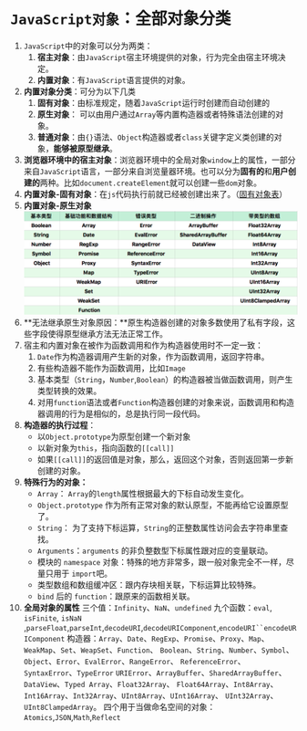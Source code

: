 # `JavaScript对象`：全部对象分类

1. `JavaScript`中的对象可以分为两类：
   1. **宿主对象**：由`JavaScript`宿主环境提供的对象，行为完全由宿主环境决定。
   2. **内置对象**：有`JavaScript`语言提供的对象。
2. **内置对象分类**：可分为以下几类
   1. **固有对象**：由标准规定，随着`JavaScript`运行时创建而自动创建的
   2. **原生对象**： 可以由用户通过`Array`等内置构造器或者特殊语法创建的对象。
   3. **普通对象**：由`{}`语法、`Object`构造器或者`class`关键字定义类创建的对象，**能够被原型继承**。
3. **浏览器环境中的宿主对象**：浏览器环境中的全局对象`window`上的属性，一部分来自`JavaScript`语言，一部分来自浏览量器环境。也可以分为**固有的**和**用户创建的**两种。比如`document.createElement`就可以创建一些`dom`对象。
4. **内置对象-固有对象**：在`js`代码执行前就已经被创建出来了。（[固有对象表](https://www.ecma-international.org/ecma-262/9.0/index.html#sec-well-known-intrinsic-objects)）
5. **内置对象-原生对象**
   ![Alt text](./1552541513784.png)
6. **无法继承原生对象原因：**原生构造器创建的对象多数使用了私有字段，这些字段使得原型继承方法无法正常工作。
7. 宿主和内置对象在被作为函数调用和作为构造器使用时不一定一致：
   1. `Date`作为构造器调用产生新的对象，作为函数调用，返回字符串。
   2. 有些构造器不能作为函数调用，比如`Image`
   3. 基本类型（`String`，`Number`,`Boolean`）的构造器被当做函数调用，则产生类型转换的效果。
   4. 对用`function`语法或者`Function`构造器创建的对象来说，函数调用和构造器调用的行为是相似的，总是执行同一段代码。
8. **构造器的执行过程**：
   - 以`Object.prototype`为原型创建一个新对象
   - 以新对象为`this`，指向函数的`[[call]]`
   - 如果`[[call]]`的返回值是对象，那么，返回这个对象，否则返回第一步新创建的对象。
9. **特殊行为的对象：**
   - `Array`： `Array`的`length`属性根据最大的下标自动发生变化。
   - `Object.prototype` 作为所有正常对象的默认原型，不能再给它设置原型了。
   - `String`： 为了支持下标运算，`String`的正整数属性访问会去字符串里查找。
   - `Arguments`：`arguments` 的非负整数型下标属性跟对应的变量联动。
   - 模块的 `namespace` 对象：特殊的地方非常多，跟一般对象完全不一样，尽量只用于 `import`吧。
   - 类型数组和数组缓冲区：跟内存块相关联，下标运算比较特殊。
   - `bind` 后的 `function`：跟原来的函数相关联。
10. **全局对象的属性**
    三个值：`Infinity`、`NaN`、`undefined`
    九个函数：`eval`, `isFinite`, `isNaN` ,`parseFloat`,`parseInt`,`decodeURI`,`decodeURIComponent`,` encodeURI``encodeURIComponent `
    构造器：`Array`、`Date`、`RegExp`、`Promise`、`Proxy`、`Map`、`WeakMap`、`Set`、`WeapSet`、`Function`、
    `Boolean`、`String`、`Number`、`Symbol`、`Object`、`Error`、`EvalError`、`RangeError`、
    `ReferenceError`、`SyntaxError`、`TypeError`
    `URIError`、`ArrayBuffer`、`SharedArrayBuffer`、`DataView`、`Typed Array`、`Float32Array`、
    `Float64Array`、`Int8Array`、`Int16Array`、`Int32Array`、`UInt8Array`、`UInt16Array`、
    `UInt32Array`、`UInt8ClampedArray`。
    四个用于当做命名空间的对象：`Atomics`,`JSON`,`Math`,`Reflect`
